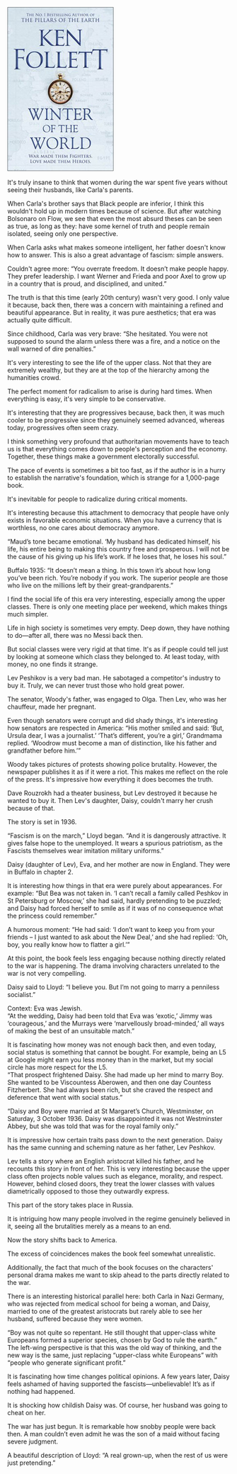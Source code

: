 ![alt text](image.png)

It's truly insane to think that women during the war spent five years without seeing their husbands, like Carla's parents.

When Carla's brother says that Black people are inferior, I think this wouldn't hold up in modern times because of science. But after watching Bolsonaro on Flow, we see that even the most absurd theses can be seen as true, as long as they: have some kernel of truth and people remain isolated, seeing only one perspective.

When Carla asks what makes someone intelligent, her father doesn't know how to answer. This is also a great advantage of fascism: simple answers.

Couldn't agree more: “You overrate freedom. It doesn’t make people happy. They prefer leadership. I want Werner and Frieda and poor Axel to grow up in a country that is proud, and disciplined, and united.”

The truth is that this time (early 20th century) wasn't very good. I only value it because, back then, there was a concern with maintaining a refined and beautiful appearance. But in reality, it was pure aesthetics; that era was actually quite difficult.

Since childhood, Carla was very brave: “She hesitated. You were not supposed to sound the alarm unless there was a fire, and a notice on the wall warned of dire penalties.”

It's very interesting to see the life of the upper class. Not that they are extremely wealthy, but they are at the top of the hierarchy among the humanities crowd.

The perfect moment for radicalism to arise is during hard times. When everything is easy, it's very simple to be conservative.

It's interesting that they are progressives because, back then, it was much cooler to be progressive since they genuinely seemed advanced, whereas today, progressives often seem crazy.

I think something very profound that authoritarian movements have to teach us is that everything comes down to people's perception and the economy. Together, these things make a government electorally successful.

The pace of events is sometimes a bit too fast, as if the author is in a hurry to establish the narrative's foundation, which is strange for a 1,000-page book.

It's inevitable for people to radicalize during critical moments.

It's interesting because this attachment to democracy that people have only exists in favorable economic situations. When you have a currency that is worthless, no one cares about democracy anymore.

“Maud’s tone became emotional. ‘My husband has dedicated himself, his life, his entire being to making this country free and prosperous. I will not be the cause of his giving up his life’s work. If he loses that, he loses his soul.”

Buffalo 1935: “It doesn’t mean a thing. In this town it’s about how long you’ve been rich. You’re nobody if you work. The superior people are those who live on the millions left by their great-grandparents.”

I find the social life of this era very interesting, especially among the upper classes. There is only one meeting place per weekend, which makes things much simpler.

Life in high society is sometimes very empty. Deep down, they have nothing to do—after all, there was no Messi back then.

But social classes were very rigid at that time. It's as if people could tell just by looking at someone which class they belonged to. At least today, with money, no one finds it strange.

Lev Peshikov is a very bad man. He sabotaged a competitor's industry to buy it. Truly, we can never trust those who hold great power.

The senator, Woody's father, was engaged to Olga. Then Lev, who was her chauffeur, made her pregnant.

Even though senators were corrupt and did shady things, it's interesting how senators are respected in America: “His mother smiled and said: ‘But, Ursula dear, I was a journalist.’ ‘That’s different, you’re a girl,’ Grandmama replied. ‘Woodrow must become a man of distinction, like his father and grandfather before him.’”

Woody takes pictures of protests showing police brutality. However, the newspaper publishes it as if it were a riot. This makes me reflect on the role of the press. It's impressive how everything it does becomes the truth.

Dave Rouzrokh had a theater business, but Lev destroyed it because he wanted to buy it. Then Lev's daughter, Daisy, couldn't marry her crush because of that.




The story is set in 1936.

“Fascism is on the march,” Lloyd began. “And it is dangerously attractive. It gives false hope to the unemployed. It wears a spurious patriotism, as the Fascists themselves wear imitation military uniforms.”

Daisy (daughter of Lev), Eva, and her mother are now in England. They were in Buffalo in chapter 2.

It is interesting how things in that era were purely about appearances. For example: “But Bea was not taken in. ‘I can’t recall a family called Peshkov in St Petersburg or Moscow,’ she had said, hardly pretending to be puzzled; and Daisy had forced herself to smile as if it was of no consequence what the princess could remember.”

A humorous moment: “He had said: ‘I don’t want to keep you from your friends – I just wanted to ask about the New Deal,’ and she had replied: ‘Oh, boy, you really know how to flatter a girl.’”

At this point, the book feels less engaging because nothing directly related to the war is happening. The drama involving characters unrelated to the war is not very compelling.

Daisy said to Lloyd: “I believe you. But I’m not going to marry a penniless socialist.”

Context: Eva was Jewish.  
“At the wedding, Daisy had been told that Eva was ‘exotic,’ Jimmy was ‘courageous,’ and the Murrays were ‘marvellously broad-minded,’ all ways of making the best of an unsuitable match.”

It is fascinating how money was not enough back then, and even today, social status is something that cannot be bought. For example, being an L5 at Google might earn you less money than in the market, but my social circle has more respect for the L5.  
“That prospect frightened Daisy. She had made up her mind to marry Boy. She wanted to be Viscountess Aberowen, and then one day Countess Fitzherbert. She had always been rich, but she craved the respect and deference that went with social status.”

“Daisy and Boy were married at St Margaret’s Church, Westminster, on Saturday, 3 October 1936. Daisy was disappointed it was not Westminster Abbey, but she was told that was for the royal family only.”

It is impressive how certain traits pass down to the next generation. Daisy has the same cunning and scheming nature as her father, Lev Peshkov.

Lev tells a story where an English aristocrat killed his father, and he recounts this story in front of her. This is very interesting because the upper class often projects noble values such as elegance, morality, and respect. However, behind closed doors, they treat the lower classes with values diametrically opposed to those they outwardly express.

This part of the story takes place in Russia.

It is intriguing how many people involved in the regime genuinely believed in it, seeing all the brutalities merely as a means to an end.

Now the story shifts back to America.

The excess of coincidences makes the book feel somewhat unrealistic.

Additionally, the fact that much of the book focuses on the characters' personal drama makes me want to skip ahead to the parts directly related to the war.

There is an interesting historical parallel here: both Carla in Nazi Germany, who was rejected from medical school for being a woman, and Daisy, married to one of the greatest aristocrats but rarely able to see her husband, suffered because they were women.

“Boy was not quite so repentant. He still thought that upper-class white Europeans formed a superior species, chosen by God to rule the earth.”  
The left-wing perspective is that this was the old way of thinking, and the new way is the same, just replacing “upper-class white Europeans” with “people who generate significant profit.”

It is fascinating how time changes political opinions. A few years later, Daisy feels ashamed of having supported the fascists—unbelievable! It’s as if nothing had happened.

It is shocking how childish Daisy was. Of course, her husband was going to cheat on her.

The war has just begun. It is remarkable how snobby people were back then. A man couldn’t even admit he was the son of a maid without facing severe judgment.

A beautiful description of Lloyd: “A real grown-up, when the rest of us were just pretending.”
